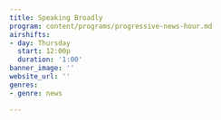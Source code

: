 ```yaml
---
title: Speaking Broadly
program: content/programs/progressive-news-hour.md
airshifts:
- day: Thursday
  start: 12:00p
  duration: '1:00'
banner_image: ''
website_url: ''
genres:
- genre: news

---
```

